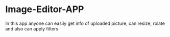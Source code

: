 # Image-Editor-APP
 In this app anyone can easily get info of uploaded picture, can resize, rolate and also can apply filters
